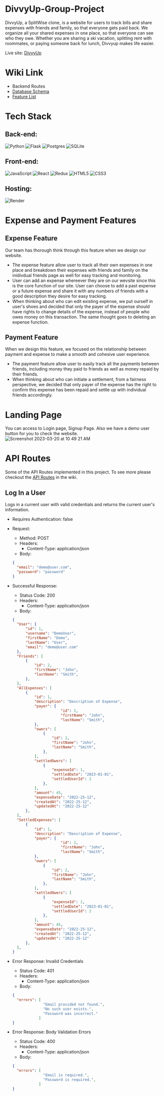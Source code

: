 # DivvyUp-Group-Project
DivvyUp, a SplitWise clone, is a website for users to track bills and share expenses with friends and family, so that everyone gets paid back. We organize all your shared expenses in one place, so that everyone can see who they owe. Whether you are sharing a ski vacation, splitting rent with roommates, or paying someone back for lunch, Divvyup makes life easier.

Live site: [DivvyUp](https://divvyup.onrender.com/)

# Wiki Link
* Backend Routes
* [Database Schema](https://github.com/Yue-Hao14/DivvyUp-Group-Project/wiki)
* [Feature List](https://github.com/Yue-Hao14/DivvyUp-Group-Project/blob/main/dev_documentation/feature_list.md)

# Tech Stack
## Back-end:
![Python](https://img.shields.io/badge/python-3670A0?style=for-the-badge&logo=python&logoColor=ffdd54)
![Flask](https://img.shields.io/badge/flask-%23000.svg?style=for-the-badge&logo=flask&logoColor=white)
![Postgres](https://img.shields.io/badge/postgres-%23316192.svg?style=for-the-badge&logo=postgresql&logoColor=white)
![SQLite](https://img.shields.io/badge/sqlite-%2307405e.svg?style=for-the-badge&logo=sqlite&logoColor=white)

## Front-end:
![JavaScript](https://img.shields.io/badge/javascript-%23323330.svg?style=for-the-badge&logo=javascript&logoColor=%23F7DF1E)
![React](https://img.shields.io/badge/react-%2320232a.svg?style=for-the-badge&logo=react&logoColor=%2361DAFB)
![Redux](https://img.shields.io/badge/redux-%23593d88.svg?style=for-the-badge&logo=redux&logoColor=white)
![HTML5](https://img.shields.io/badge/html5-%23E34F26.svg?style=for-the-badge&logo=html5&logoColor=white)
![CSS3](https://img.shields.io/badge/css3-%231572B6.svg?style=for-the-badge&logo=css3&logoColor=white)

## Hosting:
![Render](https://img.shields.io/badge/Render-%46E3B7.svg?style=for-the-badge&logo=render&logoColor=white)

# Expense and Payment Features
## Expense Feature
Our team has thorough think through this feature when we design our website.
* The expense feature allow user to track all their own expenses in one place and breakdown their expenses with friends and family on the inidivdual friends page as well for easy tracking and monitoring.
* User can add an expense whereever they are on our wevsite since this is the core function of our site. User can choose to add a past expense or a future expense and share it with any numbers of friends with a good description they desire for easy tracking.
* When thinking about who can edit existing expense, we put ourself in user's shoes and decided that only the payer of the expense should have rights to change details of the expense, instead of people who owes money on this transaction. The same thought goes to deleting an expense function.

## Payment Feature
When we design this feature, we focused on the relationship between payment and expense to make a smooth and cohesive user experience.
* The payment feature allow user to easily track all the payments between friends, including money they paid to friends as well as money repaid by their friends.
* When thinking about who can initiate a settlement, from a fairness perspective, we decided that only payer of the expense has the right to confirm this expense has been repaid and settle up with individual friends accordingly.

# Landing Page
You can access to Login page, Signup Page. Also we have a demo user button for you to check the website.
![Screenshot 2023-03-20 at 10 49 21 AM](https://user-images.githubusercontent.com/105403119/226377084-e2e65ce3-2d28-45dd-b2d4-ec556cf38731.png)

# API Routes
Some of the API Routes implemented in this project. To see more please checkout the [API Routes](https://github.com/Yue-Hao14/DivvyUp-Group-Project/blob/main/dev_documentation/API_Routes.md) in the wiki.

## Log In a User
Logs in a current user with valid credentials and returns the current user's information.

* Requires Authentication: false
* Request: 
  * Method: POST
  * Headers: 
    * Content-Type: application/json
  * Body:
  ```json
  {
    "email": "demo@user.com",
    "password": "password"
  }
  ```
  
* Successful Response:
  * Status Code: 200
  * Headers: 
    * Content-Type: application/json
  * Body:
  ```json
  {
    "User": {
        "id": 1,
        "username": "DemoUser",
        "firstName": "Demo",
        "lastName": "User",
        "email": "demo@user.com"
    },
    "Friends": [
        {
            "id": 2,
            "firstName": "John",
            "lastName": "Smith",
        },
    ],
    "AllExpenses": [
        {
            "id": 1,
            "description": "Description of Expense",
            "payer": {
                        "id": 2,
                        "firstName": "John",
                        "lastName": "Smith",
            },
            "owers": [
                {
                    "id": 2,
                    "firstName": "John",
                    "lastName": "Smith",
                },
            ],
            "settledOwers": [
                {
                    "expenseId": 1,
                    "settledDate": "2023-01-01",
                    "settledUserId": 2
                },
            ],
            "amount": 45,
            "expenseDate": "2022-25-12",
            "createdAt": "2022-25-12",
            "updatedAt": "2022-25-12"
        },
    ],
    "SettledExpenses": [
        {
            "id": 1,
            "description": "Description of Expense",
            "payer": {
                        "id": 2,
                        "firstName": "John",
                        "lastName": "Smith",
            },
            "owers": [
                {
                    "id": 2,
                    "firstName": "John",
                    "lastName": "Smith",
                },
            ],
            "settledOwers": [
                {
                    "expenseId": 1,
                    "settledDate": "2023-01-01",
                    "settledUserId": 2
                },
            ],
            "amount": 45,
            "expenseDate": "2022-25-12",
            "createdAt": "2022-25-12",
            "updatedAt": "2022-25-12"
        },
    ],
  }
  ```
  
* Error Response: Invalid Credentials
  * Status Code: 401
  * Headers:
    * Content-Type: application/json
  * Body:
  ```json
  {
    "errors": [
                "Email provided not found.",
                "No such user exists.",
                "Password was incorrect."
              ]
  }
  ```
* Error Response: Body Validation Errors
  * Status Code: 400
  * Headers:
    * Content-Type: application/json
  * Body:
  ```json
  {
    "errors": [
                "Email is required.",
                "Password is required.",
              ]
  }
  ```
